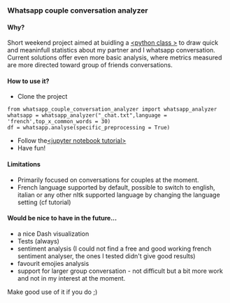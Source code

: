 ### Whatsapp couple conversation analyzer

#### Why? 
Short weekend project aimed at buidling a [&lt;python class &gt;](https://github.com/AmauryLejay/whatsapp_couple_conv_analyzer/blob/master/whatsapp_couple_conversation_analyzer.py) to draw quick and meaninfull statistics about my partner and I whatsapp conversation. 
Current solutions offer even more basic analysis, where metrics measured are more directed toward group of friends conversations.

#### How to use it?
- Clone the project

```{python}
from whatsapp_couple_conversation_analyzer import whatsapp_analyzer
whatsapp = whatsapp_analyzer("_chat.txt",language = 'french',top_x_common_words = 30) 
df = whatsapp.analyse(specific_preprocessing = True)
```
- Follow the[&lt;jupyter notebook tutorial&gt;](https://github.com/AmauryLejay/whatsapp_couple_conv_analyzer/blob/master/tutorial.ipynb)
- Have fun! 

#### Limitations
- Primarily focused on conversations for couples at the moment.
- French language supported by default, possible to switch to english, italian or any other nltk supported language by changing the language setting (cf tutorial)

#### Would be nice to have in the future...
- a nice Dash visualization
- Tests (always)
- sentiment analysis (I could not find a free and good working french sentiment analyser, the ones I tested didn't give good results)
- favourit emojies analysis
- support for larger group conversation - not difficult but a bit more work and not in my interest at the moment.

Make good use of it if you do ;)
